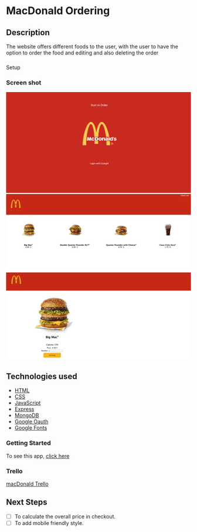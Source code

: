 # MacDonald Ordering

## Description

The website offers different foods to the user, with the user to have the option to order the food and editing and also deleting the order

###

Setup

### Screen shot

<img src="./public/images/screenShot1.png"/>
<img src="./public/images/screenShot2.png"/>
<img src="./public/images/screenShot3.png"/>

## Technologies used

- [HTML](https://www.w3schools.com/html/)
- [CSS](https://www.w3schools.com/cssref/)
- [JavaScript](https://developer.mozilla.org/en-US/)
- [Express](https://expressjs.com/)
- [MongoDB](https://www.mongodb.com/)
- [Google Oauth](https://developers.google.com/identity/protocols/oauth2)
- [Google Fonts](https://fonts.google.com/)

### Getting Started

To see this app, [click here](https://macdonald-generalassembly.herokuapp.com/)

### Trello

[macDonald Trello](https://trello.com/b/8J7W7OJP/ga-project)

## Next Steps

- [ ] To calculate the overall price in checkout.
- [ ] To add mobile friendly style.
